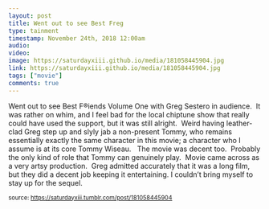 ```yaml
---
layout: post
title: Went out to see Best Freg
type: tainment
timestamp: November 24th, 2018 12:00am
audio: 
video: 
image: https://saturdayxiii.github.io/media/181058445904.jpg
link: https://saturdayxiii.github.io/media/181058445904.jpg
tags: ["movie"]
comments: true
---
```


Went out to see Best F&reg;iends Volume One with Greg Sestero in audience.  It was rather on whim, and I feel bad for the local chiptune show that really could have used the support, but it was still alright.  Weird having leather-clad Greg step up and slyly jab a non-present Tommy, who remains essentially exactly the same character in this movie; a character who I assume is at its core Tommy Wiseau.  
The movie was decent too.  Probably the only kind of role that Tommy can genuinely play.  Movie came across as a very artsy production.  Greg admitted accurately that it was a long film, but they did a decent job keeping it entertaining.
I couldn’t bring myself to stay up for the sequel.
 
  
<small>source: https://saturdayxiii.tumblr.com/post/181058445904</small>